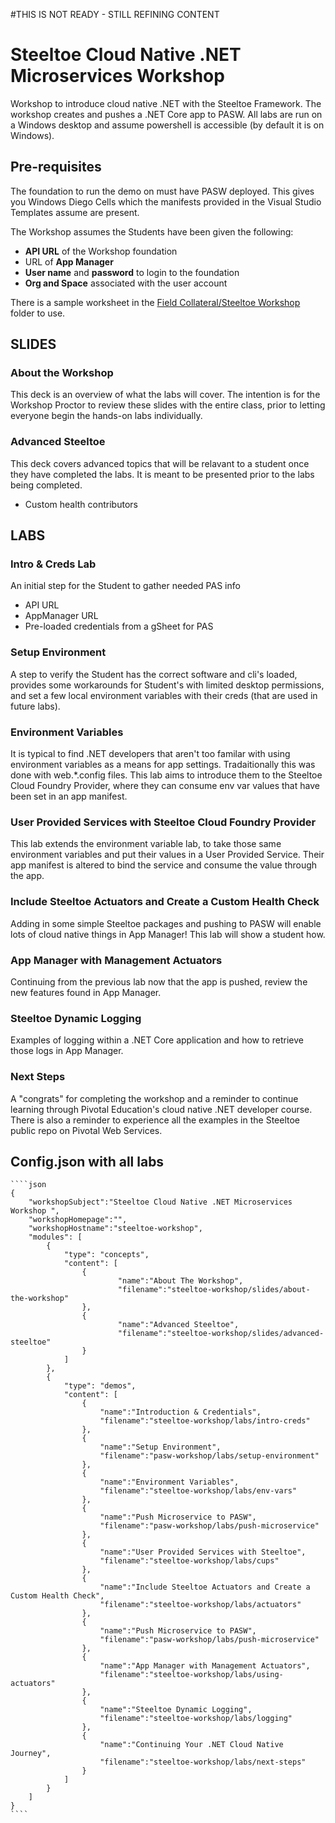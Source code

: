 #THIS IS NOT READY - STILL REFINING CONTENT

# Steeltoe Cloud Native .NET Microservices Workshop 

Workshop to introduce cloud native .NET with the Steeltoe Framework. The workshop creates and pushes a .NET Core app to PASW. All labs are run on a Windows desktop and assume powershell is accessible (by default it is on Windows).

## Pre-requisites

The foundation to run the demo on must have PASW deployed. This gives you Windows Diego Cells which the manifests provided in the Visual Studio Templates assume are present.

The Workshop assumes the Students have been given the following:
 - **API URL** of the Workshop foundation
 - URL of **App Manager**
 - **User name** and **password** to login to the foundation
 - **Org and Space** associated with the user account

There is a sample worksheet in the [Field Collateral/Steeltoe Workshop](https://drive.google.com/open?id=1ajWGLFQ2aE0Ta7iN3hF0jGwDp73VZt9P) folder to use.

## SLIDES
### About the Workshop

This deck is an overview of what the labs will cover. The intention is for the Workshop Proctor to review these slides with the entire class, prior to letting everyone begin the hands-on labs individually.

### Advanced Steeltoe

This deck covers advanced topics that will be relavant to a student once they have completed the labs. It is meant to be presented prior to the labs being completed.
- Custom health contributors

## LABS
### Intro & Creds Lab

An initial step for the Student to gather needed PAS info
 - API URL
 - AppManager URL
 - Pre-loaded credentials from a gSheet for PAS

### Setup Environment

A step to verify the Student has the correct software and cli's loaded, provides some workarounds for Student's with limited desktop permissions, and set a few local environment variables with their creds (that are used in future labs).

### Environment Variables

It is typical to find .NET developers that aren't too familar with using environment variables as a means for app settings. Tradaitionally this was done with web.*.config files. This lab aims to introduce them to the Steeltoe Cloud Foundry Provider, where they can consume env var values that have been set in an app manifest.

### User Provided Services with Steeltoe Cloud Foundry Provider

This lab extends the environment variable lab, to take those same environment variables and put their values in a User Provided Service. Their app manifest is altered to bind the service and consume the value through the app.

### Include Steeltoe Actuators and Create a Custom Health Check

Adding in some simple Steeltoe packages and pushing to PASW will enable lots of cloud native things in App Manager! This lab will show a student how.

### App Manager with Management Actuators

Continuing from the previous lab now that the app is pushed, review the new features found in App Manager.

### Steeltoe Dynamic Logging

Examples of logging within a .NET Core application and how to retrieve those logs in App Manager.

### Next Steps

A "congrats" for completing the workshop and a reminder to continue learning through Pivotal Education's cloud native .NET developer course. There is also a reminder to experience all the examples in the Steeltoe public repo on Pivotal Web Services.

## Config.json with all labs

	````json
	{
		"workshopSubject":"Steeltoe Cloud Native .NET Microservices Workshop ",
		"workshopHomepage":"",
		"workshopHostname":"steeltoe-workshop",
		"modules": [
			{
				"type": "concepts",
				"content": [
					{
							"name":"About The Workshop",
							"filename":"steeltoe-workshop/slides/about-the-workshop"
					},
					{
							"name":"Advanced Steeltoe",
							"filename":"steeltoe-workshop/slides/advanced-steeltoe"
					}
				]
			},
			{
				"type": "demos",
				"content": [
					{
						"name":"Introduction & Credentials",
						"filename":"steeltoe-workshop/labs/intro-creds"
					},
					{
						"name":"Setup Environment",
						"filename":"pasw-workshop/labs/setup-environment"
					},
					{
						"name":"Environment Variables",
						"filename":"steeltoe-workshop/labs/env-vars"
					},
					{
						"name":"Push Microservice to PASW",
						"filename":"pasw-workshop/labs/push-microservice"
					},
					{
						"name":"User Provided Services with Steeltoe",
						"filename":"steeltoe-workshop/labs/cups"
					},
					{
						"name":"Include Steeltoe Actuators and Create a Custom Health Check",
						"filename":"steeltoe-workshop/labs/actuators"
					},
					{
						"name":"Push Microservice to PASW",
						"filename":"pasw-workshop/labs/push-microservice"
					},
					{
						"name":"App Manager with Management Actuators",
						"filename":"steeltoe-workshop/labs/using-actuators"
					},
					{
						"name":"Steeltoe Dynamic Logging",
						"filename":"steeltoe-workshop/labs/logging"
					},
					{
						"name":"Continuing Your .NET Cloud Native Journey",
						"filename":"steeltoe-workshop/labs/next-steps"
					}
				]
			}
		]
	}
	````